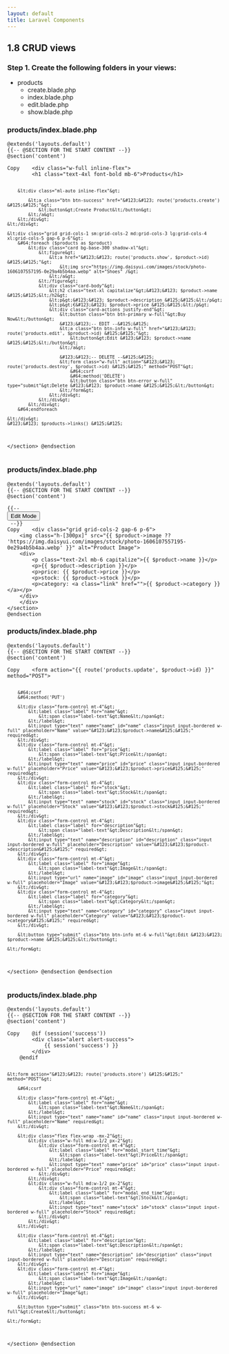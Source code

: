 ```yaml
---
layout: default
title: Laravel Components
---
```


<h2>1.8 CRUD views</h2>
<h3>Step 1. Create the following folders in your views:</h3>
<ul>
<li>products
<ul>
<li>create.blade.php</li>
<li>index.blade.php</li>
<li>edit.blade.php</li>
<li>show.blade.php</li>
</ul>
</li>
</ul>
<h3>products/index.blade.php</h3>
<div class="codesnippet-wrapper">
<div class="line-numbers"></div>
<pre class="codesnippet"><code>@extends('layouts.default')
{{-- @SECTION FOR THE START CONTENT --}}
@section('content')
<section class="mx-auto py-8 px-12 bg-base-100 rounded-md shadow-mdg">
Copy    &lt;div class="w-full inline-flex"&gt;
        &lt;h1 class="text-4xl font-bold mb-6"&gt;Products&lt;/h1&gt;

        &lt;div class="ml-auto inline-flex"&gt;

            &lt;a class="btn btn-success" href="&#123;&#123; route('products.create') &#125;&#125;"&gt;
                &lt;button&gt;Create Product&lt;/button&gt;
            &lt;/a&gt;
        &lt;/div&gt;
    &lt;/div&gt;

    &lt;div class="grid grid-cols-1 sm:grid-cols-2 md:grid-cols-3 lg:grid-cols-4 xl:grid-cols-5 gap-6 p-6"&gt;
        &#64;foreach ($products as $product)
            &lt;div class="card bg-base-300 shadow-xl"&gt;
                &lt;figure&gt;
                    &lt;a href="&#123;&#123; route('products.show', $product->id) &#125;&#125;"&gt;
                        &lt;img src="https://img.daisyui.com/images/stock/photo-1606107557195-0e29a4b5b4aa.webp" alt="Shoes" /&gt;
                    &lt;/a&gt;
                &lt;/figure&gt;
                &lt;div class="card-body"&gt;
                    &lt;h2 class="text-xl capitalize"&gt;&#123;&#123; $product->name &#125;&#125;&lt;/h2&gt;
                    &lt;p&gt;&#123;&#123; $product->description &#125;&#125;&lt;/p&gt;
                    &lt;p&gt;€&#123;&#123; $product->price &#125;&#125;&lt;/p&gt;
                    &lt;div class="card-actions justify-end"&gt;
                        &lt;button class="btn btn-primary w-full"&gt;Buy Now&lt;/button&gt;
                        &#123;&#123;-- EDIT --&#125;&#125;
                        &lt;a class="btn btn-info w-full" href="&#123;&#123; route('products.edit', $product->id) &#125;&#125;"&gt;
                            &lt;button&gt;Edit &#123;&#123; $product->name &#125;&#125;&lt;/button&gt;
                        &lt;/a&gt;

                        &#123;&#123;-- DELETE --&#125;&#125;
                        &lt;form class="w-full" action="&#123;&#123; route('products.destroy', $product->id) &#125;&#125;" method="POST"&gt;
                            &#64;csrf
                            &#64;method('DELETE')
                            &lt;button class="btn btn-error w-full" type="submit"&gt;Delete &#123;&#123; $product->name &#125;&#125;&lt;/button&gt;
                        &lt;/form&gt;
                    &lt;/div&gt;
                &lt;/div&gt;
            &lt;/div&gt;
        &#64;endforeach

    &lt;/div&gt;
    &#123;&#123; $products->links() &#125;&#125;

&lt;/section&gt;
@endsection</code></pre></div>
<h3>products/index.blade.php</h3>
<div class="codesnippet-wrapper">
<div class="line-numbers"></div>
<pre class="codesnippet"><code>@extends('layouts.default')
{{-- @SECTION FOR THE START CONTENT --}}
@section('content')
<section>
{{-- <a href="{{route('products.edit', $product->id)}}">
<button class="btn btn-info ml-auto">Edit Mode</button>
</a> --}}
Copy    &lt;div class="grid grid-cols-2 gap-6 p-6"&gt;
    &lt;img class="h-[300px]" src="&#123;&#123; $product->image ?? 'https://img.daisyui.com/images/stock/photo-1606107557195-0e29a4b5b4aa.webp' &#125;&#125;" alt="Product Image"&gt;
    &lt;div&gt;
        &lt;p class="text-2xl mb-6 capitalize"&gt;&#123;&#123; $product->name &#125;&#125;&lt;/p&gt;
        &lt;p&gt;&#123;&#123; $product->description &#125;&#125;&lt;/p&gt;
        &lt;p&gt;price: &#123;&#123; $product->price &#125;&#125;&lt;/p&gt;
        &lt;p&gt;stock: &#123;&#123; $product->stock &#125;&#125;&lt;/p&gt;
        &lt;p&gt;category: &lt;a class="link" href=""&gt;&#123;&#123; $product->category &#125;&#125;&lt;/a&gt;&lt;/p&gt;
    &lt;/div&gt;
    &lt;/div&gt;
&lt;/section&gt;
@endsection</code></pre></div>
<h3>products/index.blade.php</h3>
<div class="codesnippet-wrapper">
<div class="line-numbers"></div>
<pre class="codesnippet"><code>@extends('layouts.default')
{{-- @SECTION FOR THE START CONTENT --}}
@section('content')
<section class="w-[30%] mx-auto py-8 px-12 bg-base-100 rounded-md shadow-md">
Copy    &lt;form action="&#123;&#123; route('products.update', $product->id) &#125;&#125;" method="POST"&gt;

        &#64;csrf
        &#64;method('PUT')

        &lt;div class="form-control mt-4"&gt;
            &lt;label class="label" for="name"&gt;
                &lt;span class="label-text"&gt;Name&lt;/span&gt;
            &lt;/label&gt;
            &lt;input type="text" name="name" id="name" class="input input-bordered w-full" placeholder="Name" value="&#123;&#123;$product->name&#125;&#125;" required&gt;
        &lt;/div&gt;
        &lt;div class="form-control mt-4"&gt;
            &lt;label class="label" for="price"&gt;
                &lt;span class="label-text"&gt;Price&lt;/span&gt;
            &lt;/label&gt;
            &lt;input type="text" name="price" id="price" class="input input-bordered w-full" placeholder="Price" value="&#123;&#123;$product->price&#125;&#125;" required&gt;
        &lt;/div&gt;
        &lt;div class="form-control mt-4"&gt;
            &lt;label class="label" for="stock"&gt;
                &lt;span class="label-text"&gt;Stock&lt;/span&gt;
            &lt;/label&gt;
            &lt;input type="text" name="stock" id="stock" class="input input-bordered w-full" placeholder="Stock" value="&#123;&#123;$product->stock&#125;&#125;" required&gt;
        &lt;/div&gt;
        &lt;div class="form-control mt-4"&gt;
            &lt;label class="label" for="description"&gt;
                &lt;span class="label-text"&gt;Description&lt;/span&gt;
            &lt;/label&gt;
            &lt;input type="text" name="description" id="description" class="input input-bordered w-full" placeholder="Description" value="&#123;&#123;$product->description&#125;&#125;" required&gt;
        &lt;/div&gt;
        &lt;div class="form-control mt-4"&gt;
            &lt;label class="label" for="image"&gt;
                &lt;span class="label-text"&gt;Image&lt;/span&gt;
            &lt;/label&gt;
            &lt;input type="url" name="image" id="image" class="input input-bordered w-full" placeholder="Image" value="&#123;&#123;$product->image&#125;&#125;"&gt;
        &lt;/div&gt;
        &lt;div class="form-control mt-4"&gt;
            &lt;label class="label" for="category"&gt;
                &lt;span class="label-text"&gt;Category&lt;/span&gt;
            &lt;/label&gt;
            &lt;input type="text" name="category" id="category" class="input input-bordered w-full" placeholder="Category" value="&#123;&#123;$product->category&#125;&#125;" required&gt;
        &lt;/div&gt;

        &lt;button type="submit" class="btn btn-info mt-6 w-full"&gt;Edit &#123;&#123; $product->name &#125;&#125;&lt;/button&gt;

    &lt;/form&gt;
&lt;/section&gt;
@endsection
@endsection</code></pre></div>
<h3>products/index.blade.php</h3>
<div class="codesnippet-wrapper">
<div class="line-numbers"></div>
<pre class="codesnippet"><code>@extends('layouts.default')
{{-- @SECTION FOR THE START CONTENT --}}
@section('content')
<section class="w-[30%] mx-auto py-8 px-12 bg-base-100 rounded-md shadow-md">
Copy    &#64;if (session('success'))
        &lt;div class="alert alert-success"&gt;
            &#123;&#123; session('success') &#125;&#125;
        &lt;/div&gt;
    &#64;endif

    &lt;form action="&#123;&#123; route('products.store') &#125;&#125;" method="POST"&gt;

        &#64;csrf

        &lt;div class="form-control mt-4"&gt;
            &lt;label class="label" for="name"&gt;
                &lt;span class="label-text"&gt;Name&lt;/span&gt;
            &lt;/label&gt;
            &lt;input type="text" name="name" id="name" class="input input-bordered w-full" placeholder="Name" required&gt;
        &lt;/div&gt;

        &lt;div class="flex flex-wrap -mx-2"&gt;
            &lt;div class="w-full md:w-1/2 px-2"&gt;
                &lt;div class="form-control mt-4"&gt;
                    &lt;label class="label" for="modal_start_time"&gt;
                        &lt;span class="label-text"&gt;Price&lt;/span&gt;
                    &lt;/label&gt;
                    &lt;input type="text" name="price" id="price" class="input input-bordered w-full" placeholder="Price" required&gt;
                &lt;/div&gt;
            &lt;/div&gt;
            &lt;div class="w-full md:w-1/2 px-2"&gt;
                &lt;div class="form-control mt-4"&gt;
                    &lt;label class="label" for="modal_end_time"&gt;
                        &lt;span class="label-text"&gt;Stock&lt;/span&gt;
                    &lt;/label&gt;
                    &lt;input type="text" name="stock" id="stock" class="input input-bordered w-full" placeholder="Stock" required&gt;
                &lt;/div&gt;
            &lt;/div&gt;
        &lt;/div&gt;

        &lt;div class="form-control mt-4"&gt;
            &lt;label class="label" for="description"&gt;
                &lt;span class="label-text"&gt;Description&lt;/span&gt;
            &lt;/label&gt;
            &lt;input type="text" name="description" id="description" class="input input-bordered w-full" placeholder="Description" required&gt;
        &lt;/div&gt;
        &lt;div class="form-control mt-4"&gt;
            &lt;label class="label" for="image"&gt;
                &lt;span class="label-text"&gt;Image&lt;/span&gt;
            &lt;/label&gt;
            &lt;input type="url" name="image" id="image" class="input input-bordered w-full" placeholder="Image"&gt;
        &lt;/div&gt;

        &lt;button type="submit" class="btn btn-success mt-6 w-full"&gt;Create&lt;/button&gt;

    &lt;/form&gt;
&lt;/section&gt;
&#64;endsection</code></pre></div>
